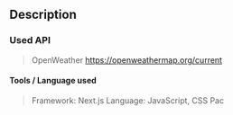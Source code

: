 ## Description



### Used API
> OpenWeather 
https://openweathermap.org/current

#### Tools / Language used
> Framework: Next.js
> Language: JavaScript, CSS
> Pac


